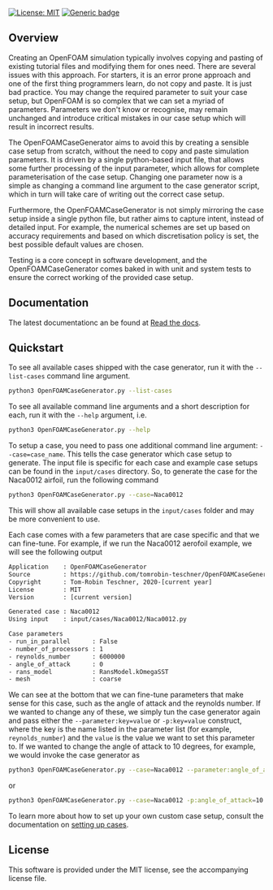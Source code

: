 [![License: MIT](https://img.shields.io/badge/License-MIT-blue.svg)](https://opensource.org/licenses/MIT)
[![Generic badge](https://img.shields.io/badge/Version-v3.0.0beta.2-red.svg)](https://shields.io/)

## Overview

Creating an OpenFOAM simulation typically involves copying and pasting of existing tutorial files and modifying them for ones need. There are several issues with this approach. For starters, it is an error prone approach and one of the first thing programmers learn, do not copy and paste. It is just bad practice. You may change the required parameter to suit your case setup, but OpenFOAM is so complex that we can set a myriad of parameters. Parameters we don't know or recognise, may remain unchanged and introduce critical mistakes in our case setup which will result in incorrect results.

The OpenFOAMCaseGenerator aims to avoid this by creating a sensible case setup from scratch, without the need to copy and paste simulation parameters. It is driven by a single python-based input file, that allows some further processing of the input parameter, which allows for complete parameterisation of the case setup. Changing one parameter now is a simple as changing a command line argument to the case generator script, which in turn will take care of writing out the correct case setup.

Furthermore, the OpenFOAMCaseGenerator is not simply mirroring the case setup inside a single python file, but rather aims to capture intent, instead of detailed input. For example, the numerical schemes are set up based on accuracy requirements and based on which discretisation policy is set, the best possible default values are chosen.

Testing is a core concept in software development, and the OpenFOAMCaseGenerator comes baked in with unit and system tests to ensure the correct working of the provided case setup.

## Documentation

The latest documentationc an be found at [Read the docs](https://openfoamcasegenerator.readthedocs.io/en/latest/).

## Quickstart

To see all available cases shipped with the case generator, run it with the ```--list-cases``` command line argument.

```bash
python3 OpenFOAMCaseGenerator.py --list-cases
```

To see all available command line arguments and a short description for each, run it with the ```--help``` argument, i.e.

```bash
python3 OpenFOAMCaseGenerator.py --help
```

To setup a case, you need to pass one additional command line argument: ```--case=case_name```. This tells the case generator which case setup to generate. The input file is specific for each case and example case setups can be found in the ```input/cases``` directory. So, to generate the case for the Naca0012 airfoil, run the following command

```bash
python3 OpenFOAMCaseGenerator.py --case=Naca0012
```

This will show all available case setups in the ```input/cases``` folder and may be more convenient to use.

Each case comes with a few parameters that are case specific and that we can fine-tune. For example, if we run the Naca0012 aerofoil example, we will see the following output

```bash
Application    : OpenFOAMCaseGenerator
Source         : https://github.com/tomrobin-teschner/OpenFOAMCaseGenerator
Copyright      : Tom-Robin Teschner, 2020-[current year]
License        : MIT
Version        : [current version]

Generated case : Naca0012
Using input    : input/cases/Naca0012/Naca0012.py

Case parameters
- run_in_parallel      : False
- number_of_processors : 1
- reynolds_number      : 6000000
- angle_of_attack      : 0
- rans_model           : RansModel.kOmegaSST
- mesh                 : coarse
```

We can see at the bottom that we can fine-tune parameters that make sense for this case, such as the angle of attack and the reynolds number. If we wanted to change any of these, we simply tun the case generator again and pass either the ```--parameter:key=value``` or ```-p:key=value``` construct, where the key is the name listed in the parameter list (for example, ```reynolds_number```) and the ```value``` is the value we want to set this parameter to. If we wanted to change the angle of attack to 10 degrees, for example, we would invoke the case generator as

```bash
python3 OpenFOAMCaseGenerator.py --case=Naca0012 --parameter:angle_of_attack=10
```

or

```bash
python3 OpenFOAMCaseGenerator.py --case=Naca0012 -p:angle_of_attack=10
```

To learn more about how to set up your own custom case setup, consult the documentation on [setting up cases](https://openfoamcasegenerator.readthedocs.io/en/latest/usage.html#).

## License

This software is provided under the MIT license, see the accompanying license file.
